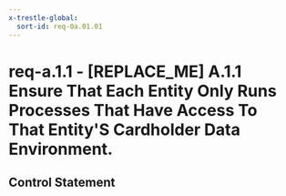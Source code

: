 ```yaml
---
x-trestle-global:
  sort-id: req-0a.01.01
---
```


# req-a.1.1 - \[REPLACE_ME\] A.1.1 Ensure That Each Entity Only Runs Processes That Have Access To That Entity'S Cardholder Data Environment.

## Control Statement
